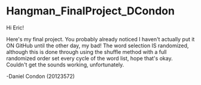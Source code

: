 # Hangman_FinalProject_DCondon

Hi Eric!

Here's my final project. You probably already noticed I haven't actually put it ON GitHub until the other day, my bad!
The word selection IS randomized, although this is done through using the shuffle method with a full randomized order set every cycle of the word list, hope that's okay.
Couldn't get the sounds working, unfortunately.

-Daniel Condon (20123572)
